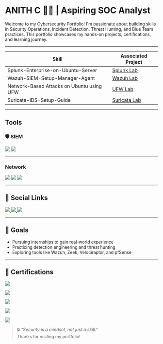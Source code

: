 # ANITH C 👨‍💻 | Aspiring SOC Analyst

Welcome to my Cybersecurity Portfolio! I'm passionate about building skills in Security Operations, Incident Detection, Threat Hunting, and Blue Team practices. This portfolio showcases my hands-on projects, certifications, and learning journey.

---

| Skill                                         | Associated Project         |
|-----------------------------------------------|----------------------------|
| Splunk-Enterprise-on-Ubuntu-Server            | <a href="https://github.com/Anith58/Splunk-Enterprise-Installation-on-Ubuntu-Server"> Splunk Lab</a> |
| Wazuh-SIEM-Setup-Manager-Agent              | <a href="https://github.com/Anith58/Wazuh-SIEM-Setup---Manager-Agent"> Wazuh Lab</a>|
| Network-Based Attacks on Ubuntu using UFW     | <a href="https://github.com/Anith58/LogAnalysis-UFW-Ubuntu"> UFW Lab</a>||
| Suricata-IDS-Setup-Guide                      | <a href="https://github.com/Anith58/Suricata-IDS-Setup-Guide"> Suricata Lab</a>|

---
## Tools
### 🛡️ SIEM

<div>
    <img src="https://img.shields.io/badge/-Splunk-000000?&style=for-the-badge&logo=Splunk&logoColor=white" />
    <img src="https://img.shields.io/badge/-Wazuh-026280?&style=for-the-badge&logo=wazuh&logoColor=white" />
</div>

---
### Network
<div>
    <img src="https://img.shields.io/badge/-Wireshark-1679A7?&style=for-the-badge&logo=Wireshark&logoColor=white" />
    <img src="https://img.shields.io/badge/-Suricata-EF3B2D?&style=for-the-badge&logo=Suricata&logoColor=white" />
    <img src="https://img.shields.io/badge/-Zeek-777BB4?&style=for-the-badge&logo=Zeek&logoColor=white" />
</div>

---

## 🔗 Social Links

<a href="https://www.linkedin.com/in/anith2931/" target="_blank">
  <img src="https://img.shields.io/badge/-LinkedIn-0072b1?&style=for-the-badge&logo=linkedin&logoColor=white" />
</a>

<a href="https://www.instagram.com/_.anith_58._/" target="_blank">
  <img src="https://img.shields.io/badge/-Instagram-E4405F?&style=for-the-badge&logo=instagram&logoColor=white" />
</a>

<a href="mailto:anithaustian78@gamil.com" target="_blank">
  <img src="https://img.shields.io/badge/-Gmail-D14836?style=for-the-badge&logo=gmail&logoColor=white" />
</a>

---

## 🚀 Goals

- Pursuing internships to gain real-world experience
- Practicing detection engineering and threat hunting
- Exploring tools like Wazuh, Zeek, Velociraptor, and pfSense

---

## 🏅 Certifications

[<img src="https://img.shields.io/badge/-Cisco_Networking Essentials-1BA0D7?style=for-the-badge&logo=cisco&logoColor=white" />](https://drive.google.com/file/d/18EIK8nucOmpL-K-hTqTn1Jnm4yz0X2-g/view)

[<img src="https://img.shields.io/badge/-Cisco_Cybersecurity Essentials-005073?style=for-the-badge&logo=cisco&logoColor=white" />](https://drive.google.com/file/d/1lEUwYIRWvVzw_1UOmF69iGcKr9KJKZqE/view)

[<img src="https://img.shields.io/badge/-DLK_Career_Cloud Computing-FF4500?style=for-the-badge&logo=googlescholar&logoColor=white" />](https://drive.google.com/file/d/1VvuhmU4HpxaYeXrTaYSVR15FmGmS9OIL/view)

[<img src="https://img.shields.io/badge/-Forage_Cybersecurity Job Simulation-3b82f6?style=for-the-badge&logo=forage&logoColor=white" />](https://forage-uploads-prod.s3.amazonaws.com/completion-certificates/mfxGwGDp6WkQmtmTf/vcKAB5yYAgvemepGQ_mfxGwGDp6WkQmtmTf_MgdN9PcRM6jDHGd7y_1753169202952_completion_certificate.pdf)

[<img src="https://img.shields.io/badge/-Credly_Introduction to Cybersecurity-FF6B00?style=for-the-badge&logo=credly&logoColor=white" />](https://www.credly.com/badges/68c951b7-75f6-41af-9e2c-c2431f20605a/linked_in_profile)



> 🔒 *"Security is a mindset, not just a skill."*  
Thanks for visiting my portfolio!
